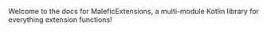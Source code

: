 Welcome to the docs for MaleficExtensions, a multi-module Kotlin library for everything extension functions!